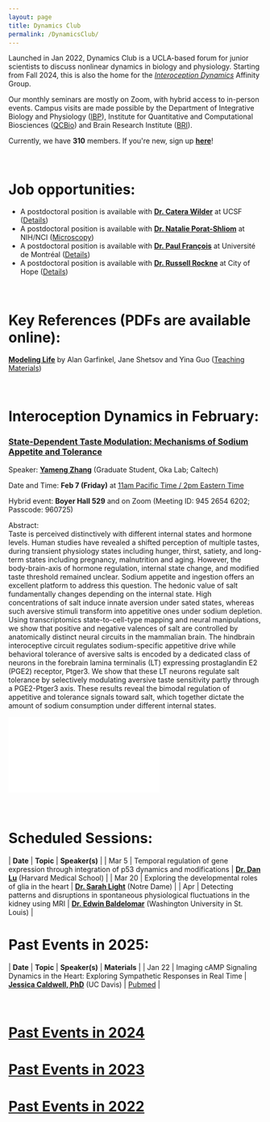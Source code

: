 ```yaml
---
layout: page
title: Dynamics Club
permalink: /DynamicsClub/
---
```


Launched in Jan 2022, Dynamics Club is a UCLA-based forum for junior scientists to discuss nonlinear dynamics in biology and physiology. Starting from Fall 2024, this is also the home for the [*Interoception Dynamics*](https://bri.ucla.edu/affinity-groups/#1725383881651-5acf33f9-a12c) Affinity Group. 

Our monthly seminars are mostly on Zoom, with hybrid access to in-person events. Campus visits are made possible by the Department of Integrative Biology and Physiology ([IBP](https://www.ibp.ucla.edu)), Institute for Quantitative and Computational Biosciences ([QCBio](https://qcb.ucla.edu)) and Brain Research Institute ([BRI](https://bri.ucla.edu)).

Currently, we have **310** members. If you're new, sign up [**here**](http://eepurl.com/hSqQLD)! 

&nbsp;
&nbsp;

# Job opportunities:
- A postdoctoral position is available with [**Dr. Catera Wilder**](https://pharm.ucsf.edu/wilder) at UCSF ([Details](https://opportunities.ucsf.edu/content/postdoctoral-scholar-research-position-computational-modeling-dynamic-cell-systems))
- A postdoctoral position is available with [**Dr. Natalie Porat-Shliom**](https://ccr.cancer.gov/staff-directory/natalie-porat-shliom#biography) at NIH/NCI ([Microscopy](https://ccr.cancer.gov/staff-directory/natalie-porat-shliom#gallery))
- A postdoctoral position is available with [**Dr. Paul François**](https://www.francoisresearch.org) at Université de Montréal ([Details](https://www.francoisresearch.org/positions))
- A postdoctoral position is available with [**Dr. Russell Rockne**](https://www.cityofhope.org/russell-rockne) at City of Hope ([Details](https://www.cityofhopejobs.org/job/4051/postdoctoral-fellow-mathematical-oncology-research-us-ca-duarte-10024512-44/))

&nbsp;
&nbsp;

# Key References (PDFs are available online): 

[**Modeling Life**](https://link.springer.com/book/10.1007/978-3-319-59731-7) by Alan Garfinkel, Jane Shetsov and Yina Guo ([Teaching Materials](https://modelinginbiology.github.io))

&nbsp;
&nbsp;

# Interoception Dynamics in February: 

### [**State-Dependent Taste Modulation: Mechanisms of Sodium Appetite and Tolerance**](https://pubmed.ncbi.nlm.nih.gov/37989313/)

Speaker: [**Yameng Zhang**](https://okalab.caltech.edu/lab-members) (Graduate Student, Oka Lab; Caltech)

Date and Time: **Feb 7 (Friday)** at <ins>11am Pacific Time / 2pm Eastern Time</ins>

Hybrid event: **Boyer Hall 529** and on Zoom (Meeting ID: 945 2654 6202; Passcode: 960725)	

Abstract:\
Taste is perceived distinctively with different internal states and hormone levels. Human studies have revealed a shifted perception of multiple tastes, during transient physiology states including hunger, thirst, satiety, and long-term states including pregnancy, malnutrition and aging. However, the body-brain-axis of hormone regulation, internal state change, and modified taste threshold remained unclear. Sodium appetite and ingestion offers an excellent platform to address this question. The hedonic value of salt fundamentally changes depending on the internal state. High concentrations of salt induce innate aversion under sated states, whereas such aversive stimuli transform into appetitive ones under sodium depletion. Using transcriptomics state-to-cell-type mapping and neural manipulations, we show that positive and negative valences of salt are controlled by anatomically distinct neural circuits in the mammalian brain. The hindbrain interoceptive circuit regulates sodium-specific appetitive drive while behavioral tolerance of aversive salts is encoded by a dedicated class of neurons in the forebrain lamina terminalis (LT) expressing prostaglandin E2 (PGE2) receptor, Ptger3. We show that these LT neurons regulate salt tolerance by selectively modulating aversive taste sensitivity partly through a PGE2-Ptger3 axis. These results reveal the bimodal regulation of appetitive and tolerance signals toward salt, which together dictate the amount of sodium consumption under different internal states.

![DynamicsClub](/images/DynamicsClub_Feb2025.pdf)

&nbsp;
&nbsp;

# Scheduled Sessions:

| **Date** | **Topic** | **Speaker(s)** |
| Mar 5 | Temporal regulation of gene expression through integration of p53 dynamics and modifications | [**Dr. Dan Lu**](https://www.lahavlab.com/dan-lu) (Harvard Medical School) |
| Mar 20 | Exploring the developmental roles of glia in the heart | [**Dr. Sarah Light**](http://smithneurallab.weebly.com/people.html) (Notre Dame) |
| Apr | Detecting patterns and disruptions in spontaneous physiological fluctuations in the kidney using MRI | [**Dr. Edwin Baldelomar**](https://www.mir.wustl.edu/employees/edwin-baldelomar/) (Washington University in St. Louis) |

# Past Events in 2025:

| **Date** | **Topic** | **Speaker(s)** | **Materials** |
| Jan 22 | Imaging cAMP Signaling Dynamics in the Heart: Exploring Sympathetic Responses in Real Time | [**Jessica Caldwell, PhD**](https://health.ucdavis.edu/pharmacology/postdoctoral_scholars.html) (UC Davis) | [Pubmed](https://pubmed.ncbi.nlm.nih.gov/36662864/) |

&nbsp;
&nbsp; 

# [Past Events in 2024](https://lingyunxiong.github.io/2024/12/30/DynamicsClub.html)

# [Past Events in 2023](https://lingyunxiong.github.io/2023/12/15/dynamicsclub.html)

# [Past Events in 2022](https://lingyunxiong.github.io/2022/12/16/dynamicsclub.html)

&nbsp;
&nbsp;


